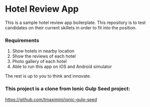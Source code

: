 # Hotel Review App
This is a sample hotel review app boilerplate. This repository is to test candidates on their current skillets in order to fit into the position.

### Requirements
1. Show hotels in nearby location
2. Show the reviews of each hotel
3. Photo gallery of each hotel
4. Able to run this app on iOS and Android simulator

The rest is up to you to think and innovate.

### This project is a clone from Ionic Gulp Seed project:
https://github.com/tmaximini/ionic-gulp-seed
